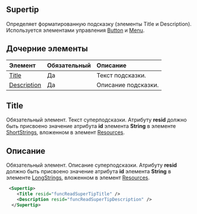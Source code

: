 ﻿## Supertip
Определяет форматированную подсказку (элементы Title и Description). Используется элементами управления [Button](./button.md) и [Menu](./menu-control.md). 

## Дочерние элементы
|  Элемент |  Обязательный  |  Описание  |
|:-----|:-----|:-----|
|  [Title](#title)        | Да |   Текст подсказки.         |
|  [Description](#description)  | Да |  Описание подсказки.    |

## Title
Обязательный элемент. Текст суперподсказки. Атрибуту  **resid** должно быть присвоено значение атрибута **id** элемента **String** в элементе [ShortStrings](./resources.md#shortstrings), вложенном в элемент  [Resources](./resources.md).

## Описание
Обязательный элемент. Описание суперподсказки. Атрибуту  **resid** должно быть присвоено значение атрибута **id** элемента **String** в элементе [LongStrings](./resources.md#longstrings), вложенном в элемент  [Resources](./resources.md).

```xml
 <Supertip>
    <Title resid="funcReadSuperTipTitle" />
    <Description resid="funcReadSuperTipDescription" />
  </Supertip>
```
